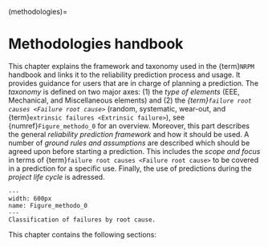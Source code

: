 (methodologies)=
# Methodologies handbook

This chapter explains the framework and taxonomy used in the {term}`NRPM` handbook and links it to the reliability prediction process and usage. It provides guidance for users that are in charge of planning a prediction. The *taxonomy* is defined on two major axes: (1) the *type of elements* (EEE, Mechanical, and Miscellaneous elements) and (2) the *{term}`failure root causes <Failure root cause>`* (random, systematic, wear-out, and {term}`extrinsic failures <Extrinsic failure>`), see {numref}`Figure_methodo_0` for an overview. Moreover, this part describes the general *reliability prediction framework* and how it should be used. A number of *ground rules and assumptions* are described which should be agreed upon before starting a prediction. This includes the *scope and focus* in terms of {term}`failure root causes <Failure root cause>` to be covered in a prediction for a specific use. Finally, the use of predictions during the *project life cycle* is adressed.

```{figure} pictures/methodo_figure1.png
---
width: 600px
name: Figure_methodo_0
---
Classification of failures by root cause.
```

This chapter contains the following sections:
```{tableofcontents}
```